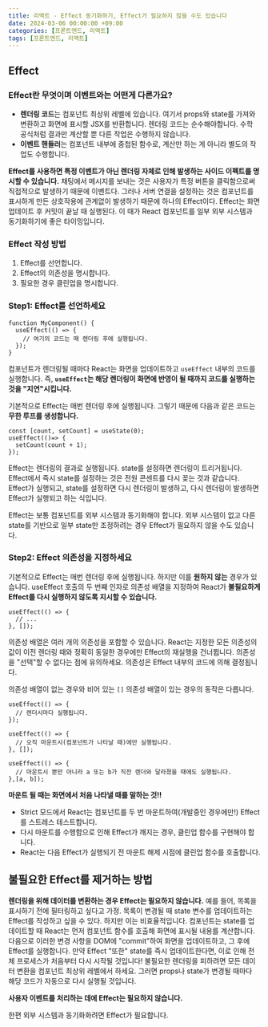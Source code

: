 ```yaml
---
title: 리액트 - Effect 동기화하기, Effect가 필요하지 않을 수도 있습니다
date: 2024-03-06 00:00:00 +09:00
categories: [프론트엔드, 리액트]
tags: [프론트엔드, 리액트]
---
```


## Effect

### Effect란 무엇이며 이벤트와는 어떤게 다른가요?

- **렌더링 코드**는 컴포넌트 최상위 레벨에 있습니다. 여기서 props와 state를 가져와 변환하고 화면에 표시할 JSX를 반환합니다. 렌더링 코드는 순수해야합니다. 수학 공식처럼 결과만 계산할 뿐 다른 작업은 수행하지 않습니다.
- **이벤트 핸들러**는 컴포넌트 내부에 중첩된 함수로, 계산만 하는 게 아니라 별도의 작업도 수행합니다.

**Effect를 사용하면 특정 이벤트가 아닌 렌더링 자체로 인해 발생하는 사이드 이펙트를 명시할 수 있습니다.** 채팅에서 메시지를 보내는 것은 사용자가 특정 버튼을 클릭함으로써 직접적으로 발생하기 때문에 이벤트다. 그러나 서버 연결을 설정하는 것은 컴포넌트를 표시하게 만든 상호작용에 관계없이 발생하기 때문에 하나의 Effect이다. Effect는 화면 업데이트 후 커밋이 끝날 때 실행된다. 이 때가 React 컴포넌트를 일부 외부 시스템과 동기화하기에 좋은 타이밍입니다.

### Effect 작성 방법

1. Effect를 선언합니다.
2. Effect의 의존성을 명시합니다.
3. 필요한 경우 클린업을 명시합니다.

### Step1: Effect를 선언하세요

```
function MyComponent() {
  useEffect(() => {
    // 여기의 코드는 매 렌더링 후에 실행됩니다.
  });
}
```

컴포넌트가 렌더링될 때마다 React는 화면을 업데이트하고 `useEffect` 내부의 코드를 실행합니다. 즉, **`useEffect`는 해당 렌더링이 화면에 반영이 될 때까지 코드를 실행하는 것을 "지연"시킵니다.**

기본적으로 Effect는 매번 렌더링 후에 실행됩니다. 그렇기 때문에 다음과 같은 코드는 **무한 루프를 생성합니다.**

```
const [count, setCount] = useState(0);
useEffect(()=> {
  setCount(count + 1);
});
```

Effect는 렌더링의 결과로 실행됩니다. state를 설정하면 렌더링이 트리거됩니다. Effect에서 즉시 state를 설정하는 것은 전원 콘센트를 다시 꽂는 것과 같습니다. Effect가 실행되고, state를 설정하면 다시 렌더링이 발생하고, 다시 렌더링이 발생하면 Effect가 실행되고 하는 식입니다.

Effect는 보통 컴포넌트를 외부 시스템과 동기화해야 합니다. 외부 시스템이 없고 다른 state를 기반으로 일부 state만 조정하려는 경우 Effect가 필요하지 않을 수도 있습니다.

### Step2: Effect 의존성을 지정하세요

기본적으로 Effect는 매번 렌더링 후에 실행됩니다. 하지만 이를 **원하지 않는** 경우가 있습니다.
useEffect 호출의 두 번째 인자로 의존성 배열을 지정하여 React가 **불필요하게 Effect를 다시 실행하지 않도록 지시할 수 있습니다.**

```
useEffect(() => {
  // ...
}, []);
```

의존성 배열은 여러 개의 의존성을 포함할 수 있습니다. React는 지정한 모든 의존성의 값이 이전 렌더링 때와 정확히 동일한 경우에만 Effect의 재실행을 건너뜁니다.
의존성을 "선택"할 수 없다는 점에 유의하세요. 의존성은 Effect 내부의 코드에 의해 결정됩니다.

의존성 배열이 없는 경우와 비어 있는 `[]` 의존성 배열이 있는 경우의 동작은 다릅니다.

```
useEffect(() => {
  // 렌더시마다 실행됩니다.
});

useEffect(() => {
  // 오직 마운트시(컴포넌트가 나타날 때)에만 실행됩니다.
}, []);

useEffect(() => {
  // 마운트시 뿐만 아니라 a 또는 b가 직전 렌더와 달라졌을 때에도 실행됩니다.
},[a, b]);
```

**마운트 될 때는 화면에서 처음 나타낼 때를 말하는 것!!**

- Strict 모드에서 React는 컴포넌트를 두 번 마운트하여(개발중인 경우에만!) Effect를 스트레스 테스트합니다.
- 다시 마운트를 수행함으로 인해 Effect가 깨지는 경우, 클린업 함수를 구현해야 합니다.
- React는 다음 Effect가 실행되기 전 마운트 해제 시점에 클린업 함수를 호출합니다.

## 불필요한 Effect를 제거하는 방법

**렌더링을 위해 데이터를 변환하는 경우 Effect는 필요하지 않습니다.** 예를 들어, 목록을 표시하기 전에 필터링하고 싶다고 가정. 목록이 변경될 때 state 변수를 업데이트하는 Effect를 작성하고 싶을 수 있다. 하지만 이는 비효율적입니다. 컴포넌트는 state를 업데이트할 때 React는 먼저 컴포넌트 함수를 호출해 화면에 표시될 내용를 계산합니다. 다음으로 이러한 변경 사항을 DOM에 "commit"하여 화면을 업데이트하고, 그 후에 Effect를 실행합니다. 만약 Effect "또한" state를 즉시 업데이트한다면, 이로 인해 전체 프로세스가 처음부터 다시 시작될 것입니다! 불필요한 렌더링을 피하려면 모든 데이터 변환을 컴포넌트 최상위 레벨에서 하세요. 그러면 props나 state가 변경될 때마다 해당 코드가 자동으로 다시 실행될 것입니다.

**사용자 이벤트를 처리하는 데에 Effect는 필요하지 않습니다.**

한편 외부 시스템과 동기화화려면 Effect가 필요합니다.

<!-- 올바른 직관을 얻기 위해 몇 가지 일반적인 구체적인 예를 살펴봅시다! -->
